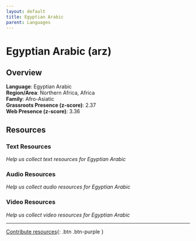```yaml
---
layout: default
title: Egyptian Arabic
parent: Languages
---
```


# Egyptian Arabic (arz)

## Overview

**Language**: Egyptian Arabic  
**Region/Area**: Northern Africa, Africa  
**Family**: Afro-Asiatic  
**Grassroots Presence (z-score)**: 2.37  
**Web Presence (z-score)**: 3.36  

## Resources

### Text Resources
*Help us collect text resources for Egyptian Arabic*

### Audio Resources
*Help us collect audio resources for Egyptian Arabic*

### Video Resources
*Help us collect video resources for Egyptian Arabic*

---

[Contribute resources](https://forms.office.com/e/1SfLJx3u1r){: .btn .btn-purple }
